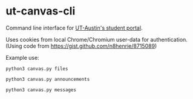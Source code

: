 # ut-canvas-cli
Command line interface for [UT-Austin's student portal](http://instructure.utexas.edu).

Uses cookies from local Chrome/Chromium user-data for authentication. (Using code from https://gist.github.com/n8henrie/8715089)

Example use:

`python3 canvas.py files`

`python3 canvas.py announcements`

`python3 canvas.py messages`
